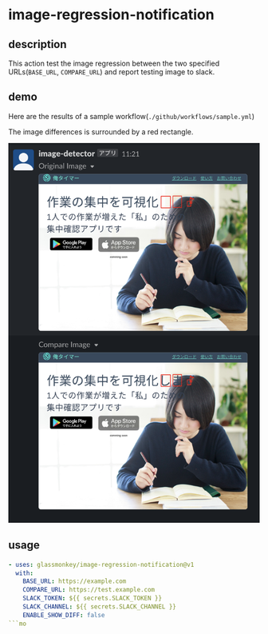 # image-regression-notification

## description

This action test the image regression between the two specified URLs(`BASE_URL`, `COMPARE_URL`) and report testing image to slack.

## demo
Here are the results of a sample workflow(`./github/workflows/sample.yml`)

The image differences is surrounded by a red rectangle.

![demo](doc/demo.png)


## usage
```yaml
- uses: glassmonkey/image-regression-notification@v1
  with:
    BASE_URL: https://example.com
    COMPARE_URL: https://test.example.com
    SLACK_TOKEN: ${{ secrets.SLACK_TOKEN }}
    SLACK_CHANNEL: ${{ secrets.SLACK_CHANNEL }}
    ENABLE_SHOW_DIFF: false
```mo
